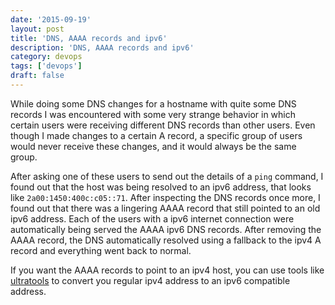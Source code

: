 ```yaml
---
date: '2015-09-19'
layout: post
title: 'DNS, AAAA records and ipv6'
description: 'DNS, AAAA records and ipv6'
category: devops
tags: ['devops']
draft: false
---
```


While doing some DNS changes for a hostname with quite some DNS records I was encountered with some very strange behavior in which certain users were receiving different DNS records than other users. Even though I made changes to a certain A record, a specific group of users would never receive these changes, and it would always be the same group.

After asking one of these users to send out the details of a `ping` command, I found out that the host was being resolved to an ipv6 address, that looks like `2a00:1450:400c:c05::71`. After inspecting the DNS records once more, I found out that there was a lingering AAAA record that still pointed to an old ipv6 address. Each of the users with a ipv6 internet connection were automatically being served the AAAA ipv6 DNS records. After removing the AAAA record, the DNS automatically resolved using a fallback to the ipv4 A record and everything went back to normal.

If you want the AAAA records to point to an ipv4 host, you can use tools like [ultratools](https://www.ultratools.com/tools/ipv4toipv6) to convert you regular ipv4 address to an ipv6 compatible address.
